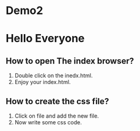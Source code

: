 # Demo2

# Hello Everyone

## How to open The index browser?
1. Double click on the inedx.html.
2. Enjoy your index.html.

## How to create the css file?
1. Click on file and add the new file.
2. Now write some css code.